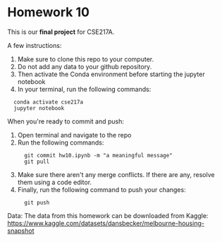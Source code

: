 # Homework 10

This is our **final project** for CSE217A.

A few instructions:

1. Make sure to clone this repo to your computer.
2. Do not add any data to your github repository.
3. Then activate the Conda environment before starting the jupyter notebook
4. In your terminal, run the following commands:
  ```console
    conda activate cse217a
    jupyter notebook
  ```

When you're ready to commit and push:
1. Open terminal and navigate to the repo
2. Run the following commands:
    ```console
      git commit hw10.ipynb -m "a meaningful message"
      git pull
    ```
3. Make sure there aren't any merge conflicts. If there are any, resolve them using a code editor.
4. Finally, run the following command to push your changes:
    ```console
      git push
    ```

Data:
The data from this homework can be downloaded from Kaggle: https://www.kaggle.com/datasets/dansbecker/melbourne-housing-snapshot
